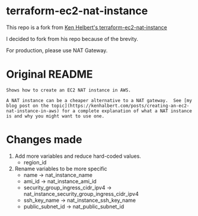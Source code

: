 # terraform-ec2-nat-instance

This repo is a fork from [Ken Helbert's terraform-ec2-nat-instance](https://github.com/kenhalbert/terraform-ec2-nat-instance)

I decided to fork from his repo because of the brevity.

For production, please use NAT Gateway.

# Original README
```
Shows how to create an EC2 NAT instance in AWS.  

A NAT instance can be a cheaper alternative to a NAT gateway.  See [my blog post on the topic](https://kenhalbert.com/posts/creating-an-ec2-nat-instance-in-aws) for a complete explanation of what a NAT instance is and why you might want to use one. 
```

# Changes made
1. Add more variables and reduce hard-coded values.
    - region_id
2. Rename variables to be more specific
    - name -> nat_instance_name
    - ami_id -> nat_instance_ami_id
    - security_group_ingress_cidr_ipv4 -> nat_instance_security_group_ingress_cidr_ipv4
    - ssh_key_name -> nat_instance_ssh_key_name
    - public_subnet_id -> nat_public_subnet_id